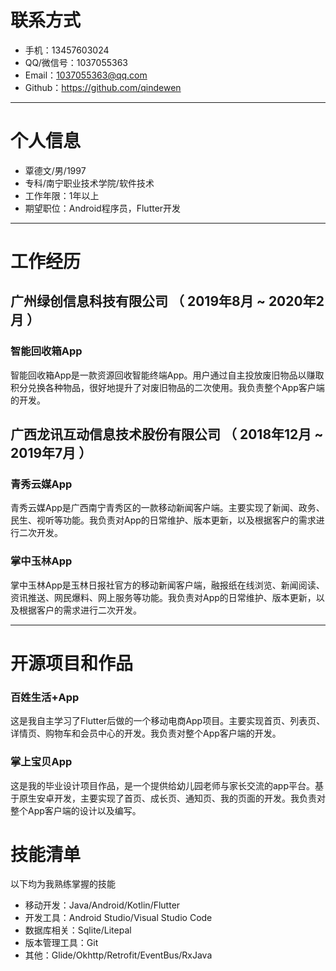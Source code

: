 # 联系方式

- 手机：13457603024
- QQ/微信号：1037055363
- Email：1037055363@qq.com
- Github：https://github.com/qindewen

------

# 个人信息

- 覃德文/男/1997
- 专科/南宁职业技术学院/软件技术
- 工作年限：1年以上
- 期望职位：Android程序员，Flutter开发

------

# 工作经历

## 广州绿创信息科技有限公司 （ 2019年8月 ~ 2020年2月 ）

### 智能回收箱App

​		智能回收箱App是一款资源回收智能终端App。用户通过自主投放废旧物品以赚取积分兑换各种物品，很好地提升了对废旧物品的二次使用。我负责整个App客户端的开发。

## 广西龙讯互动信息技术股份有限公司 （ 2018年12月 ~ 2019年7月 ）

### 青秀云媒App

​		青秀云媒App是广西南宁青秀区的一款移动新闻客户端。主要实现了新闻、政务、民生、视听等功能。我负责对App的日常维护、版本更新，以及根据客户的需求进行二次开发。

### 掌中玉林App

​		掌中玉林App是玉林日报社官方的移动新闻客户端，融报纸在线浏览、新闻阅读、资讯推送、网民爆料、网上服务等功能。我负责对App的日常维护、版本更新，以及根据客户的需求进行二次开发。

------

# 开源项目和作品

### 百姓生活+App

​		这是我自主学习了Flutter后做的一个移动电商App项目。主要实现首页、列表页、详情页、购物车和会员中心的开发。我负责对整个App客户端的开发。

### 掌上宝贝App

​		这是我的毕业设计项目作品，是一个提供给幼儿园老师与家长交流的app平台。基于原生安卓开发，主要实现了首页、成长页、通知页、我的页面的开发。我负责对整个App客户端的设计以及编写。

# 技能清单

以下均为我熟练掌握的技能

- 移动开发：Java/Android/Kotlin/Flutter
- 开发工具：Android Studio/Visual Studio Code
- 数据库相关：Sqlite/Litepal
- 版本管理工具：Git
- 其他：Glide/Okhttp/Retrofit/EventBus/RxJava
